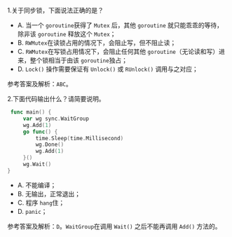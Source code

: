 1.关于同步锁，下面说法正确的是？

- A. 当一个 `goroutine`获得了 `Mutex` 后，其他 `goroutine` 就只能乖乖的等待，除非该 `goroutine` 释放这个 `Mutex`；
- B. `RWMutex`在读锁占用的情况下，会阻止写，但不阻止读；
- C. `RWMutex`在写锁占用情况下，会阻止任何其他 `goroutine`（无论读和写）进来，整个锁相当于由该 `goroutine`独占；
- D. `Lock()` 操作需要保证有 `Unlock()` 或 `RUnlock()` 调用与之对应；

参考答案及解析：`ABC`。

2.下面代码输出什么？请简要说明。

```go
 func main() {
     var wg sync.WaitGroup
     wg.Add(1)
     go func() {
         time.Sleep(time.Millisecond)
         wg.Done()
         wg.Add(1)
     }()
     wg.Wait()
}
```

- A. 不能编译；
- B. 无输出，正常退出；
- C. 程序 `hang`住；
- D. `panic`；

参考答案及解析：`D`。`WaitGroup`在调用 `Wait()` 之后不能再调用 `Add()` 方法的。